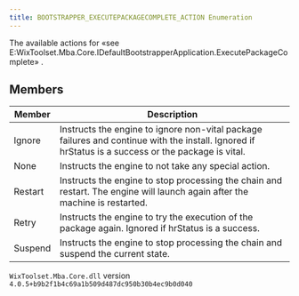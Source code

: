 ```yaml
---
title: BOOTSTRAPPER_EXECUTEPACKAGECOMPLETE_ACTION Enumeration
---
```

The available actions for «see E:WixToolset.Mba.Core.IDefaultBootstrapperApplication.ExecutePackageComplete» .
## Members
| Member | Description |
| ------ | ----------- |
| Ignore | Instructs the engine to ignore non-vital package failures and continue with the install. Ignored if hrStatus is a success or the package is vital. |
| None | Instructs the engine to not take any special action. |
| Restart | Instructs the engine to stop processing the chain and restart. The engine will launch again after the machine is restarted. |
| Retry | Instructs the engine to try the execution of the package again. Ignored if hrStatus is a success. |
| Suspend | Instructs the engine to stop processing the chain and suspend the current state. |
`WixToolset.Mba.Core.dll` version `4.0.5+b9b2f1b4c69a1b509d487dc950b30b4ec9b0d040`
